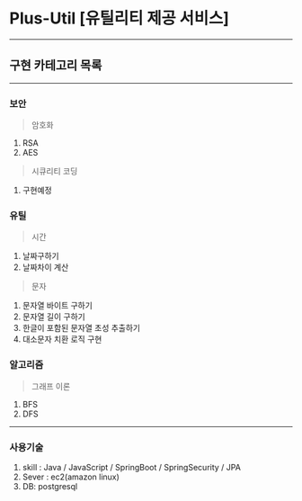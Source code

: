 # Plus-Util [유틸리티 제공 서비스]
---
## 구현 카테고리 목록
---
### 보안
> 암호화
  1. RSA
  2. AES
> 시큐리티 코딩
  1. 구현예정

### 유틸
> 시간
  1. 날짜구하기
  2. 날짜차이 계산

> 문자
 1. 문자열 바이트 구하기
 2. 문자열 길이 구하기
 3. 한글이 포함된 문자열 초성 추출하기
 4. 대소문자 치환 로직 구현

### 알고리즘
> 그래프 이론
  1. BFS
  2. DFS

---
### 사용기술
1. skill : Java / JavaScript / SpringBoot / SpringSecurity / JPA
2. Sever : ec2(amazon linux)
3. DB: postgresql
  
